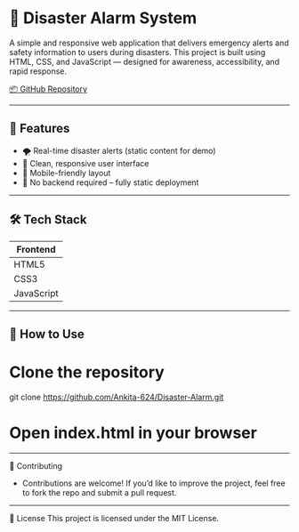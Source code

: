# 🚨 Disaster Alarm System

A simple and responsive web application that delivers emergency alerts and safety information to users during disasters. This project is built using HTML, CSS, and JavaScript — designed for awareness, accessibility, and rapid response.
 
[📦 GitHub Repository](https://github.com/Ankita-624/Disaster-Alarm)

---

## 🌟 Features

- 🌪️ Real-time disaster alerts (static content for demo)
- 🧭 Clean, responsive user interface
- 📱 Mobile-friendly layout
- 🔐 No backend required – fully static deployment

---

## 🛠️ Tech Stack

| Frontend |  
|----------|  
| HTML5    |  
| CSS3     |  
| JavaScript |

---

## 🧰 How to Use
# Clone the repository
git clone https://github.com/Ankita-624/Disaster-Alarm.git

# Open index.html in your browser
---
🤝 Contributing
- Contributions are welcome! If you’d like to improve the project, feel free to fork the repo and submit a pull request.
---
📜 License
This project is licensed under the MIT License.
